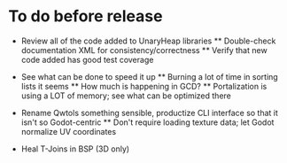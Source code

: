 # To do before release

* Review all of the code added to UnaryHeap libraries
** Double-check documentation XML for consistency/correctness
** Verify that new code added has good test coverage
* See what can be done to speed it up
** Burning a lot of time in sorting lists it seems
** How much is happening in GCD?
** Portalization is using a LOT of memory; see what can be optimized there
* Rename Qwtols something sensible, productize CLI interface so that it isn't so Godot-centric
** Don't require loading texture data; let Godot normalize UV coordinates

* Heal T-Joins in BSP (3D only)